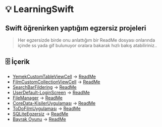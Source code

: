 # 💡 LearningSwift
## Swift öğrenirken yaptığım egzersiz projeleri
> Her egzersizde birde onu anlattığım bir ReadMe dosyası onlarında içinde ss yada gif bulunuyor oralara bakarak hızlı bakış atabiliriniz..


## 🗄 İçerik
+ [YemekCustomTableViewCell](https://github.com/yasinozmeen/LearningSwift/tree/main/√YemekSepetiUygulaması) -> [ReadMe](https://github.com/yasinozmeen/LearningSwift/blob/main/√YemekSepetiUygulaması/37ReadME.md)
+ [FilmCustomCollectionViewCell](https://github.com/yasinozmeen/LearningSwift/tree/main/√CollectionViewFilmUygulamasi) -> [ReadMe](https://github.com/yasinozmeen/LearningSwift/blob/main/√CollectionViewFilmUygulamasi/40README.md)
+ [SearchBarFildering](https://github.com/yasinozmeen/LearningSwift/tree/main/√SearchBarANDTableView) -> [ReadMe](https://github.com/yasinozmeen/LearningSwift/blob/main/√SearchBarANDTableView/41readME.md)
+ [UserDefault-LoginScreen](https://github.com/yasinozmeen/LearningSwift/tree/main/√LoginEkraniUserDefault) -> [ReadMe](https://github.com/yasinozmeen/LearningSwift/blob/main/√LoginEkraniUserDefault/43readMe.md)
+ [FileManager](https://github.com/yasinozmeen/LearningSwift/tree/main/√FileIslemleri) -> [ReadMe](https://github.com/yasinozmeen/LearningSwift/blob/main/√FileIslemleri/44ReadMe.md)
+ [CoreData-KisilerUygulaması](https://github.com/yasinozmeen/LearningSwift/tree/main/√CoreDataKisilerUygulaması) -> [ReadMe](https://github.com/yasinozmeen/LearningSwift/blob/main/√CoreDataKisilerUygulaması/45ReadMe.md)
+ [ToDoFilmUygulaması](https://github.com/yasinozmeen/LearningSwift/tree/main/√ToDoFilm) -> [ReadMe](https://github.com/yasinozmeen/LearningSwift/blob/main/√ToDoFilm/ReadMe.md)
+ [SQLiteEgzersiz](https://github.com/yasinozmeen/LearningSwift/tree/main/√SQLiteUygulamalari) -> [ReadMe](https://github.com/yasinozmeen/LearningSwift/blob/main/√SQLiteUygulamalari/46ReadME.md)
+ [Bayrak Oyunu](https://github.com/yasinozmeen/LearningSwift/tree/main/√BayrakUygulamasi) -> [ReadMe](https://github.com/yasinozmeen/LearningSwift/blob/main/√BayrakUygulamasi/47readMe.md)

